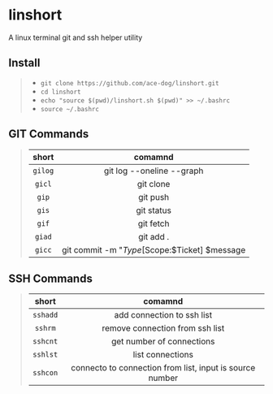 # linshort
A linux terminal git and ssh helper utility

## Install
> - `git clone https://github.com/ace-dog/linshort.git`
> - `cd linshort`
> - `echo "source $(pwd)/linshort.sh $(pwd)" >> ~/.bashrc`
> - `source ~/.bashrc`

## GIT Commands
> | short     |    comamnd    |
> |:---------:|:-------------:|
> |   `gilog` | git log --oneline --graph
> |   `gicl`  | git clone
> |   `gip`   | git push
> |   `gis`   | git status
> |   `gif`   | git fetch
> |   `giad`  | git add .
> |   `gicc`  | git commit -m "$Type[$Scope:$Ticket] $message

## SSH Commands
> | short     |    comamnd    |
> |:---------:|:-------------:|
> |   `sshadd`  | add connection to ssh list
> |   `sshrm`   | remove connection from  ssh list
> |   `sshcnt`  | get number of connections
> |   `sshlst`  | list connections
> |   `sshcon`  | connecto to connection from list, input is source number

